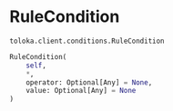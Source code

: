 # RuleCondition
`toloka.client.conditions.RuleCondition`

```python
RuleCondition(
    self,
    *,
    operator: Optional[Any] = None,
    value: Optional[Any] = None
)
```

